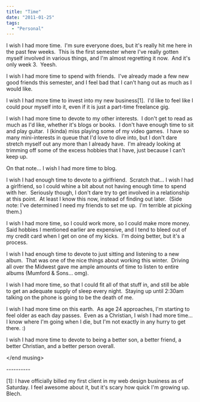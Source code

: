 ```yaml
---
title: "Time"
date: "2011-01-25"
tags:
  - "Personal"
---
```


I wish I had more time.  I'm sure everyone does, but it's really hit me here in the past few weeks.  This is the first semester where I've really gotten myself involved in various things, and I'm almost regretting it now.  And it's only week 3.  Yeesh.

I wish I had more time to spend with friends.  I've already made a few new good friends this semester, and I feel bad that I can't hang out as much as I would like.

I wish I had more time to invest into my new business\[1\].  I'd like to feel like I could pour myself into it, even if it is just a part-time freelance gig.

I wish I had more time to devote to my other interests.  I don't get to read as much as I'd like, whether it's blogs or books.  I don't have enough time to sit and play guitar.  I (kinda) miss playing some of my video games.  I have so many mini-interests in queue that I'd love to dive into, but I don't dare stretch myself out any more than I already have.  I'm already looking at trimming off some of the excess hobbies that I have, just because I can't keep up.

On that note... I wish I had more time to blog.

I wish I had enough time to devote to a girlfriend.  Scratch that... I wish I had a girlfriend, so I could whine a bit about not having enough time to spend with her.  Seriously though, I don't dare try to get involved in a relationship at this point.  At least I know this now, instead of finding out later.  (Side note: I've determined I need my friends to set me up.  I'm terrible at picking them.)

I wish I had more time, so I could work more, so I could make more money.  Said hobbies I mentioned earlier are expensive, and I tend to bleed out of my credit card when I get on one of my kicks.  I'm doing better, but it's a process.

I wish I had enough time to devote to just sitting and listening to a new album.  That was one of the nice things about working this winter.  Driving all over the Midwest gave me ample amounts of time to listen to entire albums (Mumford & Sons... omg).

I wish I had more time, so that I could fit all of that stuff in, and still be able to get an adequate supply of sleep every night.  Staying up until 2:30am talking on the phone is going to be the death of me.

I wish I had more time on this earth.  As age 24 approaches, I'm starting to feel older as each day passes.  Even as a Christian, I wish I had more time... I know where I'm going when I die, but I'm not exactly in any hurry to get there. :)

I wish I had more time to devote to being a better son, a better friend, a better Christian, and a better person overall.

</end musing>

\----------

\[1\]: I have officially billed my first client in my web design business as of Saturday. I feel awesome about it, but it's scary how quick I'm growing up. Blech.
